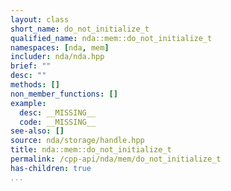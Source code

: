 ```yaml
---
layout: class
short_name: do_not_initialize_t
qualified_name: nda::mem::do_not_initialize_t
namespaces: [nda, mem]
includer: nda/nda.hpp
brief: ""
desc: ""
methods: []
non_member_functions: []
example:
  desc: __MISSING__
  code: __MISSING__
see-also: []
source: nda/storage/handle.hpp
title: nda::mem::do_not_initialize_t
permalink: /cpp-api/nda/mem/do_not_initialize_t
has-children: true
...
```


